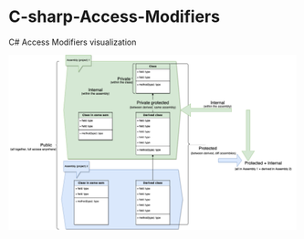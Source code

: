 # C-sharp-Access-Modifiers
C# Access Modifiers visualization

![alt text](https://github.com/TropinAlexey/C-sharp-Access-Modifiers/blob/main/C%23%20Access%20modifyers.png?raw=true)
